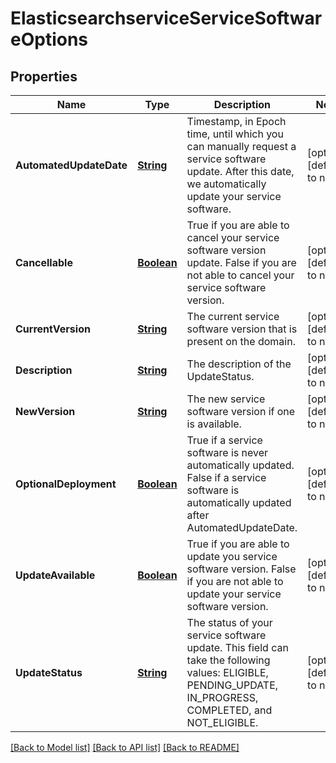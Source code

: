 # ElasticsearchserviceServiceSoftwareOptions
## Properties

Name | Type | Description | Notes
------------ | ------------- | ------------- | -------------
**AutomatedUpdateDate** | [**String**](string.md) | Timestamp, in Epoch time, until which you can manually request a service software update. After this date, we automatically update your service software. | [optional] [default to null]
**Cancellable** | [**Boolean**](boolean.md) | True if you are able to cancel your service software version update. False if you are not able to cancel your service software version. | [optional] [default to null]
**CurrentVersion** | [**String**](string.md) | The current service software version that is present on the domain. | [optional] [default to null]
**Description** | [**String**](string.md) | The description of the UpdateStatus. | [optional] [default to null]
**NewVersion** | [**String**](string.md) | The new service software version if one is available. | [optional] [default to null]
**OptionalDeployment** | [**Boolean**](boolean.md) | True if a service software is never automatically updated. False if a service software is automatically updated after AutomatedUpdateDate. | [optional] [default to null]
**UpdateAvailable** | [**Boolean**](boolean.md) | True if you are able to update you service software version. False if you are not able to update your service software version. | [optional] [default to null]
**UpdateStatus** | [**String**](string.md) | The status of your service software update. This field can take the following values: ELIGIBLE, PENDING_UPDATE, IN_PROGRESS, COMPLETED, and NOT_ELIGIBLE. | [optional] [default to null]

[[Back to Model list]](../README.md#documentation-for-models) [[Back to API list]](../README.md#documentation-for-api-endpoints) [[Back to README]](../README.md)

